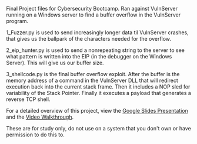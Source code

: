 Final Project files for Cybersecurity Bootcamp. Ran against VulnServer running on a Windows server to find a buffer overflow in the VulnServer program. 

1_Fuzzer.py is used to send increasingly longer data til VulnServer crashes, that gives us the ballpark of the characters needed for the overflow. 

2_eip_hunter.py is used to send a nonrepeating string to the server to see what pattern is written into the EIP (in the debugger on the Windows Server). This will give us our buffer size.

3_shellcode.py is the final buffer overflow exploit. After the buffer is the memory address of a command in the VulnServer DLL that will redirect execution back into the current stack frame. Then it includes a NOP sled for variability of the Stack Pointer. Finally it executes a payload that generates a reverse TCP shell. 

For a detailed overview of this project, view the [Google Slides Presentation](https://docs.google.com/presentation/d/1-FVf3o4jOFlyRfadM31PTF1wuuZd_WjA8flF05g9hLs/edit?usp=sharing) and the [Video Walkthrough](https://www.youtube.com/watch?v=SckSA7ZVigk).

These are for study only, do not use on a system that you don't own or have permission to do this to. 

